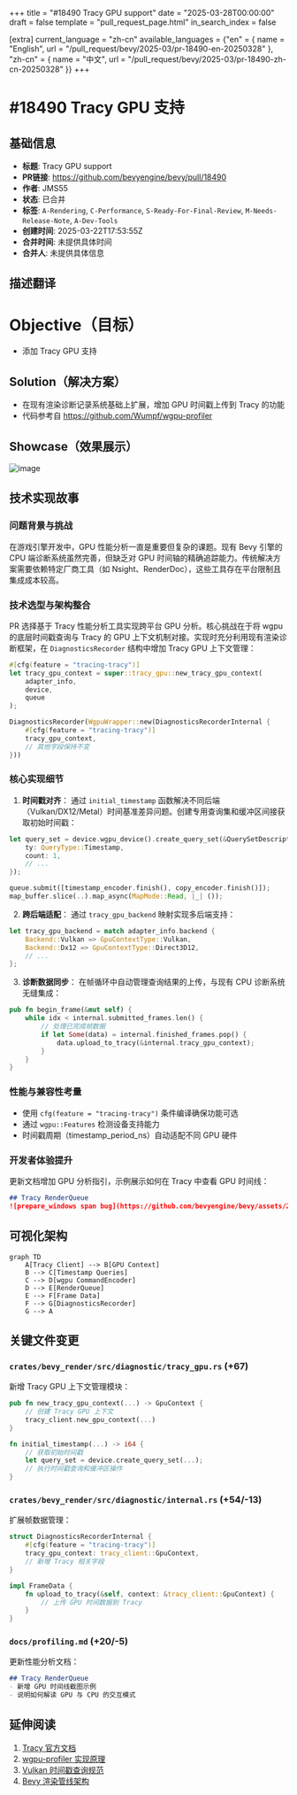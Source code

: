 +++
title = "#18490 Tracy GPU support"
date = "2025-03-28T00:00:00"
draft = false
template = "pull_request_page.html"
in_search_index = false

[extra]
current_language = "zh-cn"
available_languages = {"en" = { name = "English", url = "/pull_request/bevy/2025-03/pr-18490-en-20250328" }, "zh-cn" = { name = "中文", url = "/pull_request/bevy/2025-03/pr-18490-zh-cn-20250328" }}
+++

# #18490 Tracy GPU 支持

## 基础信息
- **标题**: Tracy GPU support
- **PR链接**: https://github.com/bevyengine/bevy/pull/18490
- **作者**: JMS55
- **状态**: 已合并
- **标签**: `A-Rendering`, `C-Performance`, `S-Ready-For-Final-Review`, `M-Needs-Release-Note`, `A-Dev-Tools`
- **创建时间**: 2025-03-22T17:53:55Z
- **合并时间**: 未提供具体时间
- **合并人**: 未提供具体信息

## 描述翻译

# Objective（目标）

- 添加 Tracy GPU 支持

## Solution（解决方案）

- 在现有渲染诊断记录系统基础上扩展，增加 GPU 时间戳上传到 Tracy 的功能
- 代码参考自 https://github.com/Wumpf/wgpu-profiler

## Showcase（效果展示）
![image](https://github.com/user-attachments/assets/4dd7a7cd-bc0b-43c3-8390-6783dfda6473)

## 技术实现故事

### 问题背景与挑战
在游戏引擎开发中，GPU 性能分析一直是重要但复杂的课题。现有 Bevy 引擎的 CPU 端诊断系统虽然完善，但缺乏对 GPU 时间轴的精确追踪能力。传统解决方案需要依赖特定厂商工具（如 Nsight、RenderDoc），这些工具存在平台限制且集成成本较高。

### 技术选型与架构整合
PR 选择基于 Tracy 性能分析工具实现跨平台 GPU 分析。核心挑战在于将 wgpu 的底层时间戳查询与 Tracy 的 GPU 上下文机制对接。实现时充分利用现有渲染诊断框架，在 `DiagnosticsRecorder` 结构中增加 Tracy GPU 上下文管理：

```rust
#[cfg(feature = "tracing-tracy")]
let tracy_gpu_context = super::tracy_gpu::new_tracy_gpu_context(
    adapter_info, 
    device,
    queue
);

DiagnosticsRecorder(WgpuWrapper::new(DiagnosticsRecorderInternal {
    #[cfg(feature = "tracing-tracy")]
    tracy_gpu_context,
    // 其他字段保持不变
}))
```

### 核心实现细节
1. **时间戳对齐**：
   通过 `initial_timestamp` 函数解决不同后端（Vulkan/DX12/Metal）时间基准差异问题。创建专用查询集和缓冲区间接获取初始时间戳：

```rust
let query_set = device.wgpu_device().create_query_set(&QuerySetDescriptor {
    ty: QueryType::Timestamp,
    count: 1,
    // ...
});

queue.submit([timestamp_encoder.finish(), copy_encoder.finish()]);
map_buffer.slice(..).map_async(MapMode::Read, |_| ());
```

2. **跨后端适配**：
   通过 `tracy_gpu_backend` 映射实现多后端支持：

```rust
let tracy_gpu_backend = match adapter_info.backend {
    Backend::Vulkan => GpuContextType::Vulkan,
    Backend::Dx12 => GpuContextType::Direct3D12,
    // ...
};
```

3. **诊断数据同步**：
   在帧循环中自动管理查询结果的上传，与现有 CPU 诊断系统无缝集成：

```rust
pub fn begin_frame(&mut self) {
    while idx < internal.submitted_frames.len() {
        // 处理已完成帧数据
        if let Some(data) = internal.finished_frames.pop() {
            data.upload_to_tracy(&internal.tracy_gpu_context);
        }
    }
}
```

### 性能与兼容性考量
- 使用 `cfg(feature = "tracing-tracy")` 条件编译确保功能可选
- 通过 `wgpu::Features` 检测设备支持能力
- 时间戳周期（timestamp_period_ns）自动适配不同 GPU 硬件

### 开发者体验提升
更新文档增加 GPU 分析指引，示例展示如何在 Tracy 中查看 GPU 时间线：

```markdown
## Tracy RenderQueue
![prepare_windows span bug](https://github.com/bevyengine/bevy/assets/2771466/15c0819b-0e07-4665-aa1e-579caa24fece)
```

## 可视化架构

```mermaid
graph TD
    A[Tracy Client] --> B[GPU Context]
    B --> C[Timestamp Queries]
    C --> D[wgpu CommandEncoder]
    D --> E[RenderQueue]
    E --> F[Frame Data]
    F --> G[DiagnosticsRecorder]
    G --> A
```

## 关键文件变更

### `crates/bevy_render/src/diagnostic/tracy_gpu.rs` (+67)
新增 Tracy GPU 上下文管理模块：
```rust
pub fn new_tracy_gpu_context(...) -> GpuContext {
    // 创建 Tracy GPU 上下文
    tracy_client.new_gpu_context(...)
}

fn initial_timestamp(...) -> i64 {
    // 获取初始时间戳
    let query_set = device.create_query_set(...);
    // 执行时间戳查询和缓冲区操作
}
```

### `crates/bevy_render/src/diagnostic/internal.rs` (+54/-13)
扩展帧数据管理：
```rust
struct DiagnosticsRecorderInternal {
    #[cfg(feature = "tracing-tracy")]
    tracy_gpu_context: tracy_client::GpuContext,
    // 新增 Tracy 相关字段
}

impl FrameData {
    fn upload_to_tracy(&self, context: &tracy_client::GpuContext) {
        // 上传 GPU 时间数据到 Tracy
    }
}
```

### `docs/profiling.md` (+20/-5)
更新性能分析文档：
```markdown
## Tracy RenderQueue
- 新增 GPU 时间线截图示例
- 说明如何解读 GPU 与 CPU 的交互模式
```

## 延伸阅读
1. [Tracy 官方文档](https://github.com/wolfpld/tracy)
2. [wgpu-profiler 实现原理](https://github.com/Wumpf/wgpu-profiler)
3. [Vulkan 时间戳查询规范](https://www.khronos.org/registry/vulkan/specs/1.3-extensions/html/chap39.html#queries-timestamps)
4. [Bevy 渲染管线架构](https://bevyengine.org/learn/book/rendering/pipeline/)
